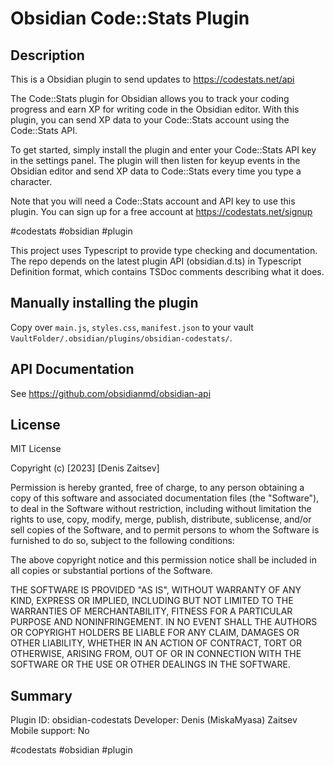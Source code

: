 # Obsidian Code::Stats Plugin

## Description

This is a Obsidian plugin to send updates to https://codestats.net/api

The Code::Stats plugin for Obsidian allows you to track your coding progress and earn XP for writing code in the Obsidian editor. With this plugin, you can send XP data to your Code::Stats account using the Code::Stats API.

To get started, simply install the plugin and enter your Code::Stats API key in the settings panel. The plugin will then listen for keyup events in the Obsidian editor and send XP data to Code::Stats every time you type a character.

Note that you will need a Code::Stats account and API key to use this plugin. You can sign up for a free account at https://codestats.net/signup

#codestats #obsidian #plugin

This project uses Typescript to provide type checking and documentation.
The repo depends on the latest plugin API (obsidian.d.ts) in Typescript Definition format, which contains TSDoc comments describing what it does.

## Manually installing the plugin

Copy over `main.js`, `styles.css`, `manifest.json` to your vault `VaultFolder/.obsidian/plugins/obsidian-codestats/`.

## API Documentation

See https://github.com/obsidianmd/obsidian-api

## License

MIT License

Copyright (c) [2023] [Denis Zaitsev]

Permission is hereby granted, free of charge, to any person obtaining a copy
of this software and associated documentation files (the "Software"), to deal
in the Software without restriction, including without limitation the rights
to use, copy, modify, merge, publish, distribute, sublicense, and/or sell
copies of the Software, and to permit persons to whom the Software is
furnished to do so, subject to the following conditions:

The above copyright notice and this permission notice shall be included in all
copies or substantial portions of the Software.

THE SOFTWARE IS PROVIDED "AS IS", WITHOUT WARRANTY OF ANY KIND, EXPRESS OR
IMPLIED, INCLUDING BUT NOT LIMITED TO THE WARRANTIES OF MERCHANTABILITY,
FITNESS FOR A PARTICULAR PURPOSE AND NONINFRINGEMENT. IN NO EVENT SHALL THE
AUTHORS OR COPYRIGHT HOLDERS BE LIABLE FOR ANY CLAIM, DAMAGES OR OTHER
LIABILITY, WHETHER IN AN ACTION OF CONTRACT, TORT OR OTHERWISE, ARISING FROM,
OUT OF OR IN CONNECTION WITH THE SOFTWARE OR THE USE OR OTHER DEALINGS IN THE
SOFTWARE.

## Summary

Plugin ID: obsidian-codestats
Developer: Denis (MiskaMyasa) Zaitsev
Mobile support: No

#codestats #obsidian #plugin
